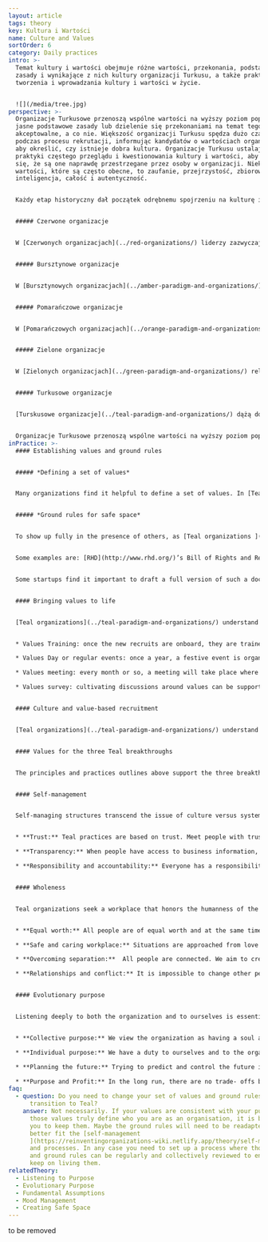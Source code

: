 ```yaml
---
layout: article
tags: theory
key: Kultura i Wartości
name: Culture and Values
sortOrder: 6
category: Daily practices
intro: >-
  Temat kultury i wartości obejmuje różne wartości, przekonania, podstawowe
  zasady i wynikające z nich kultury organizacji Turkusu, a także praktyki
  tworzenia i wprowadzania kultury i wartości w życie.


  ![](/media/tree.jpg)
perspective: >-
  Organizacje Turkusowe przenoszą wspólne wartości na wyższy poziom poprzez
  jasne podstawowe zasady lub dzielenie się przekonaniami na temat tego, co jest
  akceptowalne, a co nie. Większość organizacji Turkusu spędza dużo czasu
  podczas procesu rekrutacji, informując kandydatów o wartościach organizacji,
  aby określić, czy istnieje dobra kultura. Organizacje Turkusu ustalają również
  praktyki częstego przeglądu i kwestionowania kultury i wartości, aby upewnić
  się, że są one naprawdę przestrzegane przez osoby w organizacji. Niektóre
  wartości, które są często obecne, to zaufanie, przejrzystość, zbiorowa
  inteligencja, całość i autentyczność.


  Każdy etap historyczny dał początek odrębnemu spojrzeniu na kulturę i wartości oraz bardzo różne praktyki:


  ##### Czerwone organizacje


  W [Czerwonych organizacjach](../red-organizations/) liderzy zazwyczaj przejawiają egocentryczne zachowania wynikające z osobistej potrzeby władzy i kontroli. Często są impulsywni i znajdują sposoby na wywieranie dominacji. Tworzy to kulturę strachu, kontroli, podejmowania ryzyka i poddania się. Bliskie więzi są zwykle tworzone przez osoby w organizacji.


  ##### Bursztynowe organizacje


  W [Bursztynowych organizacjach](../amber-paradigm-and-organizations/) wysoko ceni się stabilność i poszanowanie norm grupowych. Lider Bursztynu poszukuje porządku, stabilności i przewidywalności. Zmiana jest postrzegana z podejrzliwością. Kontrolę sprawują instytucje i biurokracje. To tworzy kulturę konformizmu. Skupiamy się na robieniu tego, co słuszne i dostosowaniu się do norm grupowych. Myślenie jest zdominowane przez to, czy ktoś ma właściwy wygląd, zachowanie i myśli. Stabilność społeczna ma cenę noszenia maski. Ludzie mogą dystansować się od swojej wyjątkowej natury, osobistych pragnień, potrzeb i uczuć; zamiast tego obejmując społecznie akceptowalną jaźń. Ciemną stroną tego światopoglądu jest to, że pracownicy są często postrzegani jako przeważnie leniwi, nieuczciwi i potrzebujący wskazówek. Uważa się, że zarządzanie i nadzór są niezbędne, aby zapewnić prawidłowe wykonanie pracy.


  ##### Pomarańczowe organizacje


  W [Pomarańczowych organizacjach](../orange-paradigm-and-organizations/) podstawowymi wartościami są sukces, innowacyjność, skuteczność, konkurowanie/wygrywanie, zysk i uznanie. Ten światopogląd jest materialistyczny, a racjonalność jest wysoko ceniona. Tylko to, co można zobaczyć i dotknąć, jest prawdziwe. Metafora organizacyjna to 'maszyna'. Kultura może stać się wysoce profesjonalna, racjonalna, a czasem bezduszna. Zmiana jest mile widziana, pod warunkiem że przyczyni się do zwiększenia wydajności. Współpraca między organizacjami jest ceniona i zachęcana do przyspieszania innowacji i zmian. Zarządzanie jest strategiczne i koncentruje się na wynikach, a nie na tym, jak je osiągnąć. Indywidualne kompetencje, wyniki i osiągnięcia są cenione i motywowane. Postęp opiera się na zasługach, a nie na pozycji społecznej lub randze. 


  ##### Zielone organizacje


  W [Zielonych organizacjach](../green-paradigm-and-organizations/) relacje są czasami cenione kosztem wyników. Społeczność, komunikacja, współpraca, konsensus, harmonia, tolerancja, uczciwość, szacunek, otwartość i równość to wspólne wartości. Nacisk kładziony jest na tworzenie wspaniałej kultury pracy opartej na empowerment w celu zwiększenia motywacji pracowników. Chociaż organizacje Zielone są najczęściej zbudowane na tradycyjnym hierarchicznym modelu i strukturach, kultura nie radzi sobie z władzą i hierarchią. Podejścia oparte na przywództwie partycypacyjnym i służebnym są cenione w celu wspierania wspólnych procesów oddolnych, rozwijania wspólnych wartości i kultury, w której ludzie czują się doceniani i upoważnieni do wnoszenia wkładu. Przewodnią metaforą jest 'rodzina'. Podczas gdy organizacje Pomarańczu często wykorzystują swoje wartości jako narzędzie marketingowe, organizacje zielone je przyjmują i żyją zgodnie z nimi. 


  ##### Turkusowe organizacje


  [Turskusowe organizacje](../teal-paradigm-and-organizations/) dążą do tworzenia wysoce skutecznych organizacji, które pozwalają ludziom być w pełni ludzkimi w pracy. Kultura organizacji Turkusu jest kształtowana przez specyficzny kontekst i [cel](https://reinventingorganizations-wiki.netlify.app/theory/evolutionary-purpose/) organizacji, a nie z osobistych założeń, norm i obaw założycieli i liderów. Metaforą organizacji jest 'żywy system'. Jako taka powinna mieć własną autonomiczną tożsamość i kulturę, które mogą ewoluować z czasem. Kultura i wartości są dobrze zintegrowane ze strukturą i procesami.


  Organizacje Turkusowe przenoszą wspólne wartości na wyższy poziom poprzez jasne podstawowe zasady lub dzielenie się przekonaniami na temat tego, co jest akceptowalne, a co nie. Większość organizacji Turkusu spędza dużo czasu podczas procesu rekrutacji, informując kandydatów o wartościach organizacji, aby określić, czy istnieje dobra kultura. Organizacje Turkusu ustalają również praktyki częstego przeglądu i kwestionowania kultury i wartości, aby upewnić się, że są one naprawdę przestrzegane przez osoby w organizacji. Niektóre wartości, które są często obecne, to zaufanie, przejrzystość, zbiorowa inteligencja, całość i autentyczność.
inPractice: >-
  #### Establishing values and ground rules


  ##### *Defining a set of values*


  Many organizations find it helpful to define a set of values. In [Teal organizations](../teal-paradigm-and-organizations/), those values, together with [purpose](../evolutionary-purpose/), are at the very core of the organization' s culture, influencing most behaviors and processes. Those values often stem from the founder's vision, and are typically collectively defined. Values and related ground rules are not fixed, they are openly discussed and amended so that they remain a faithful reflection of what people in the organization live and believe in. Some organizations set out a simple set of common beliefs, or assumptions about human endeavor and behavior.


  ##### *Ground rules for safe space*


  To show up fully in the presence of others, as [Teal organizations ](../teal-paradigm-and-organizations/)encourage, people need to feel it is safe to do so. Having a defined set of values translated into clear "ground rules", when necessary, helps to do this.


  Some examples are: [RHD](http://www.rhd.org/)’s Bill of Rights and Responsibilities, [Morning Star](http://www.morningstarco.com/)’s Colleague Principles, [FAVI](http://www.favi.com/)'s fiches or [Holacracy](http://www.holacracy.org/)'s Constitution. These documents provide a vision for a safe and productive workplace. They give colleagues a vocabulary to discuss healthy relationships, and they draw lines that separate recommended from unacceptable behaviors.


  Some startups find it important to draft a full version of such a document early on. Others will develop one as they grow. Organizations make sure they are written collectively so that they are full owned by all the people.


  #### Bringing values to life


  [Teal organizations](../teal-paradigm-and-organizations/) understand it takes more than a plaque on the wall to bring values and ground rules to life. They spend a significant amount of time and energy on training and involving everyone in a continuous process of revisiting them. Some examples of keeping values alive are:


  * Values Training: once the new recruits are onboard, they are trained in the set of values and ground rules. 

  * Values Day or regular events: once a year, a festive event is organized where everybody is invited to revisit the organization's purpose, values and ground rules. 

  * Values meeting: every month or so, a meeting will take place where colleagues are invited to bring up issues with values and ground rules in the workplace and suggest changes. Values can also be discussed during Large Group Reflections.

  * Values survey: cultivating discussions around values can be supported by an annual survey.


  #### Culture and value-based recruitment


  [Teal organizations](../teal-paradigm-and-organizations/) understand that a person's attitude and behaviors are as important as their skills. Therefore significant energy is devoted to finding people that fit with the organization's culture and values. New recruits are carefully interviewed to ensure they can thrive in the environment. It is a two way discovery processes aiming at finding out if the organization and individual are meant to “journey together”. 


  #### Values for the three Teal breakthroughs


  The principles and practices outlines above support the three breakthroughs of [self-management](../self-management/), [wholeness ](../wholeness/)and [evolutionary purpose](../evolutionary-purpose/). 


  #### Self-management


  Self-managing structures transcend the issue of culture versus systems. Inner and outer dimensions, culture and systems, work hand in hand, not in opposite directions. The following are some examples of the types of values/principles that support self-management:


  * **Trust:** Teal practices are based on trust. Meet people with trust and they will respond with trust. Trust enables people to be fully responsible. It also lowers the need for hierarchy and control and enables [self-management](../self-management/). 

  * **Transparency:** When people have access to business information, often held by management, they can act and take decisions that are good for the whole. When there is transparency and openness collective intelligence is available to all. Sensitive information can be shared because everyone is able and trusted to handle difficult news. 

  * **Responsibility and accountability:** Everyone has a responsibility to the organization for sensing issues or opportunities and addressing them. People are expected to be comfortable with holding each other accountable for their [commitments](../commitment-working-hours-and-flexibility/), through [feedback](../feedback-and-performance-management/) and respectful confrontation.


  #### Wholeness


  Teal organizations seek a workplace that honors the humanness of the people who work there. The following are examples of the types of values/principles that support wholeness:


  * **Equal worth:** All people are of equal worth and at the same time different. Community will be richest when members are able to contribute in their distinctive way, whilst appreciating their differences. 

  * **Safe and caring workplace:** Situations are approached from love and connection rather than fear and separation. Creating a safe environment where everyone can behave authentically is essential. 

  * **Overcoming separation:**  All people are connected. We aim to create a workplace where cognitive, physical, emotional and spiritual aspects are be honored and valued. 

  * **Relationships and conflict:** It is impossible to change other people. We can only change ourselves. We take ownership of our thoughts, beliefs, words and actions. We don’t spread rumors. We don’t talk behind someone’s back. We don’t blame problems on others.


  #### Evolutionary purpose


  Listening deeply to both the organization and to ourselves is essential in finding[ evolutionary purpose.](../evolutionary-purpose/) The following  are examples of the types of values/principles that support evolutionary purpose:


  * **Collective purpose:** We view the organization as having a soul and [purpose ](https://reinventingorganizations-wiki.netlify.app/theory/listening-to-purpose/)of its own. We try to listen in to where the organization wants to go and beware of forcing a direction onto it. 

  * **Individual purpose:** We have a duty to ourselves and to the organization to inquire into our personal sense of calling to see if and how it resonates with the organization’s purpose. We try to imbue our roles with our souls, not our egos. 

  * **Planning the future:** Trying to predict and control the future is futile. We make forecasts only when a specific decision requires us to do so. Everything will unfold with more grace if we stop trying to control and instead choose to simply sense and respond. 

  * **Purpose and Profit:** In the long run, there are no trade- offs between purpose and profits. If we focus on purpose, profits will follow.
faq:
  - question: Do you need to change your set of values and ground rules when you
      transition to Teal?
    answer: Not necessarily. If your values are consistent with your purpose and if
      those values truly define who you are as an organisation, it is better for
      you to keep them. Maybe the ground rules will need to be readapted to
      better fit the [self-management
      ](https://reinventingorganizations-wiki.netlify.app/theory/self-management/)structure
      and processes. In any case you need to set up a process where those values
      and ground rules can be regularly and collectively reviewed to ensure you
      keep on living them.
relatedTheory:
  - Listening to Purpose
  - Evolutionary Purpose
  - Fundamental Assumptions
  - Mood Management
  - Creating Safe Space
---
```

to be removed